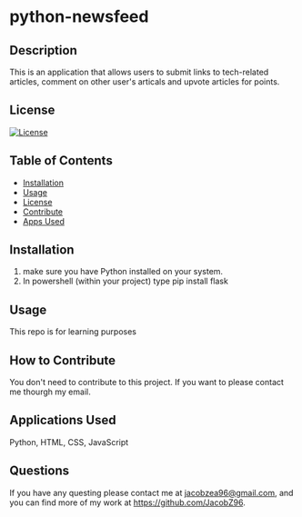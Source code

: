 # python-newsfeed

## Description 
This is an application that allows users to submit links to tech-related articles, comment on other user's articals and upvote articles for points. 

## License 
[![License](https://img.shields.io/badge/License-MIT-yellow.svg)](https://opensource.org/licenses/MIT)

## Table of Contents
- [Installation](#installation)
- [Usage](#usage)
- [License](#license)
- [Contribute](#how-to-contribute)
- [Apps Used](#applications-used)

## Installation 
1. make sure you have Python installed on your system. 
2. In powershell (within your project) type pip install flask 

## Usage 
This repo is for learning purposes 


## How to Contribute 
You don't need to contribute to this project. If you want to please contact me thourgh my email.


## Applications Used
Python, HTML, CSS, JavaScript

## Questions
If you have any questing please contact me at jacobzea96@gmail.com, and you can find more of my work at https://github.com/JacobZ96.
